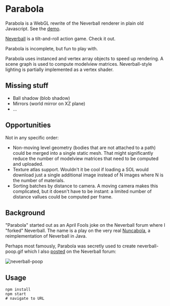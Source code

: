 # Parabola

Parabola is a WebGL rewrite of the Neverball renderer in plain old Javascript. See the [demo](https://www.sirde.lv/parabola/).

[Neverball](https://neverball.org/) is a tilt-and-roll action game. Check it out.

Parabola is incomplete, but fun to play with.

Parabola uses instanced and vertex array objects to speed up rendering. A scene graph is used to compute modelview matrices. Neverball-style lighting is partially implemented as a vertex shader.

## Missing stuff

* Ball shadow (blob shadow)
* Mirrors (world mirror on XZ plane)
* ...

## Opportunities

Not in any specific order:

* Non-moving level geometry (bodies that are not attached to a path) could be merged into a single static mesh. That might significantly reduce the number of modelview matrices that need to be computed and uploaded.
* Texture atlas support. Wouldn't it be cool if loading a SOL would download just a single additional image instead of N images where N is the number of materials.
* Sorting batches by distance to camera. A moving camera makes this complicated, but it doesn't have to be instant: a limited number of distance vallues could be computed per frame.

## Background

"Parabola" started out as an April Fools joke on the Neverball forum where I "forked" Neverball. The name is a play on the very real [Nuncabola](http://uppgarn.com/nuncabola/), a reimplementation of Neverball in Java.

Perhaps most famously, Parabola was secretly used to create neverball-poop.gif which I also [posted](http://web.archive.org/web/20210811071354/http://neverforum.com/fmpbo/viewtopic.php?id=3130) on the Neverball forum:

![neverball-poop](https://user-images.githubusercontent.com/179160/231000126-a10cda78-f259-4125-818a-e04139f3a94d.gif)

## Usage

```
npm install
npm start
# navigate to URL
```
